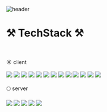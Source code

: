 ![header](https://capsule-render.vercel.app/api?render&animation=fadeIn&type=waving&color=0:ffffff,100:230C67&height=300&section=header&text=jingeon27&fontSize=90&fontColor=230C67)
<br/>
# ⚒️ TechStack ⚒️ 
<br/>
<br/>
☀️ client
 <br/>
 <br/>
 <a href='#'><img src="https://img.shields.io/badge/HTML5-E44F26?style=flat-square&logo=HTML5&logoColor=white"/></a>
 <a href='#'><img src="https://img.shields.io/badge/CSS3-1572B6?style=flat-square&logo=CSS3&logoColor=white"/></a>
 <a href='#'><img src="https://img.shields.io/badge/JavaScript-F7E018?style=flat-square&logo=JavaScript&logoColor=white"/></a>
 <a href='#'><img src="https://img.shields.io/badge/TypeScript-2D79C7?style=flat-square&logo=TypeScript&logoColor=white"/></a>
 <a href='#'><img src="https://img.shields.io/badge/React-32B2BA?style=flat-square&logo=React&logoColor=white"/></a>
 <a href='#'><img src="https://img.shields.io/badge/styled components-EBAC9D?style=flat-square&logo=styled-components&logoColor=white"/></a>
 <a href='#'><img src="https://img.shields.io/badge/Axios-76438A?style=flat-square&logo=Axios&logoColor=white"/></a>
 <a href='#'><img src="https://img.shields.io/badge/recoil-000000?style=flat-square&logo=React&logoColor=white"/></a>
 <a href='#'><img src="https://img.shields.io/badge/Redux-7F42C3?style=flat-square&logo=Redux&logoColor=white"/></a>
 <a href='#'><img src="https://img.shields.io/badge/React Query-FF4154?style=flat-square&logo=React Query&logoColor=white"/></a>
 <a href='#'><img src="https://img.shields.io/badge/Storybook-FF4785?style=flat-square&logo=Storybook&logoColor=white"/></a>
 <a href='#'><img src="https://img.shields.io/badge/Next.js-000000?style=flat-square&logo=Next.js&logoColor=white"/></a>
 <a href='#'><img src="https://img.shields.io/badge/Preact-673AB8?style=flat-square&logo=Preact&logoColor=white"/></a>
<br/>
<br/>
🌕 server
<br/>
<br/>
<a href='#'><img src="https://img.shields.io/badge/Node.js-87C643?style=flat-square&logo=Node.js&logoColor=white"/></a>
<a href='#'><img src="https://img.shields.io/badge/Express-000000?style=flat-square&logo=Express&logoColor=white"/></a>
<a href='#'><img src="https://img.shields.io/badge/Next.js-000000?style=flat-square&logo=Next.js&logoColor=white"/></a>
<a href='#'><img src="https://img.shields.io/badge/MySQL-4479A1?style=flat-square&logo=MySQL&logoColor=white"/></a>
<a href='#'><img src="https://img.shields.io/badge/MongoDB-108B4B?style=flat-square&logo=MongoDB&logoColor=white"/></a>
<br/>
<br/>
<!--
**jingeon27/jingeon27** is a ✨ _special_ ✨ repository because its `README.md` (this file) appears on your GitHub profile.

Here are some ideas to get you started:

- 🔭 I’m currently working on ...
- 🌱 I’m currently learning ...
- 👯 I’m looking to collaborate on ...
- 🤔 I’m looking for help with ...
- 💬 Ask me about ...
- 📫 How to reach me: ...
- 😄 Pronouns: ...
- ⚡ Fun fact: ...
-->
